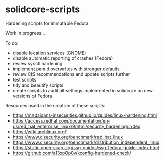 # solidcore-scripts
Hardening scripts for immutable Fedora

Work in progress...

To do:
- disable location services (GNOME)
- disable automatic reporting of crashes (Fedora)
- review sysctl hardening
- implement pam.d overwrites with stronger defaults
- review CIS recommendations and update scripts further
- test scripts
- tidy and beautify scripts
- create scripts to audit all settings implemented in solidcore on new versions of Fedora


Resources used in the creation of these scripts:
- https://madaidans-insecurities.github.io/guides/linux-hardening.html
- https://access.redhat.com/documentation/en-us/red_hat_enterprise_linux/9/html/security_hardening/index
- https://wiki.archlinux.org/
- https://www.cisecurity.org/benchmark/red_hat_linux
- https://www.cisecurity.org/benchmark/distribution_independent_linux
- https://static.open-scap.org/ssg-guides/ssg-fedora-guide-index.html
- https://github.com/a13xp0p0v/kconfig-hardened-check/
